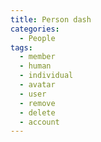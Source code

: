 ```yaml
---
title: Person dash
categories:
  - People
tags:
  - member
  - human
  - individual
  - avatar
  - user
  - remove
  - delete
  - account
---
```

